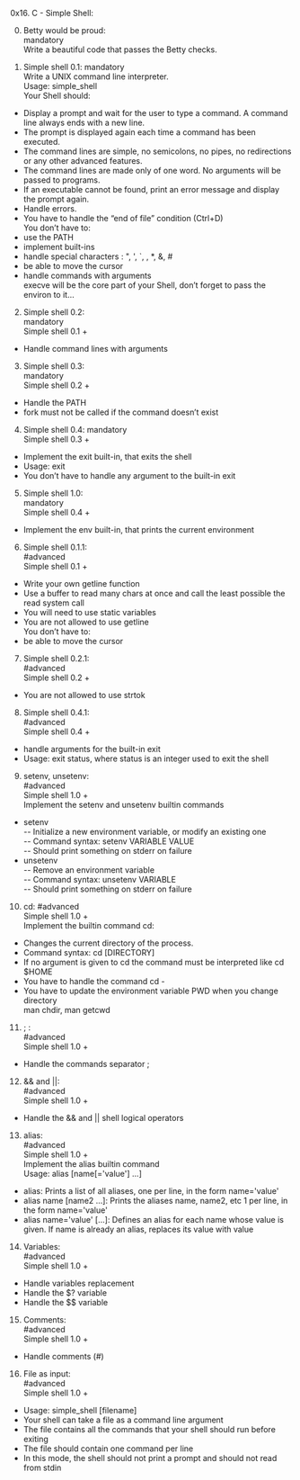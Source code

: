 0x16. C - Simple Shell:  

0. Betty would be proud:  
mandatory  
Write a beautiful code that passes the Betty checks.  

1. Simple shell 0.1:
mandatory  
Write a UNIX command line interpreter.  
Usage: simple_shell  
Your Shell should:  
- Display a prompt and wait for the user to type a command. A command line always ends with a new line.  
- The prompt is displayed again each time a command has been executed.  
- The command lines are simple, no semicolons, no pipes, no redirections or any other advanced features.  
- The command lines are made only of one word. No arguments will be passed to programs.  
- If an executable cannot be found, print an error message and display the prompt again.  
- Handle errors.  
- You have to handle the “end of file” condition (Ctrl+D)  
You don’t have to:  
- use the PATH  
- implement built-ins  
- handle special characters : ", ', `, \, *, &, #  
- be able to move the cursor  
- handle commands with arguments  
execve will be the core part of your Shell, don’t forget to pass the environ to it…  

2. Simple shell 0.2:  
mandatory  
Simple shell 0.1 +  
- Handle command lines with arguments  

3. Simple shell 0.3:  
mandatory  
Simple shell 0.2 +  
- Handle the PATH  
- fork must not be called if the command doesn’t exist  

4. Simple shell 0.4:
mandatory  
Simple shell 0.3 +  
- Implement the exit built-in, that exits the shell  
- Usage: exit  
- You don’t have to handle any argument to the built-in exit  

5. Simple shell 1.0:  
mandatory  
Simple shell 0.4 +  
- Implement the env built-in, that prints the current environment  

6. Simple shell 0.1.1:  
#advanced  
Simple shell 0.1 +  
- Write your own getline function  
- Use a buffer to read many chars at once and call the least possible the read system call  
- You will need to use static variables  
- You are not allowed to use getline  
You don’t have to:
- be able to move the cursor  

7. Simple shell 0.2.1:  
#advanced  
Simple shell 0.2 +  
- You are not allowed to use strtok  

8. Simple shell 0.4.1:  
#advanced  
Simple shell 0.4 +  
- handle arguments for the built-in exit  
- Usage: exit status, where status is an integer used to exit the shell  

9. setenv, unsetenv:  
#advanced  
Simple shell 1.0 +  
Implement the setenv and unsetenv builtin commands  
- setenv  
-- Initialize a new environment variable, or modify an existing one  
-- Command syntax: setenv VARIABLE VALUE  
-- Should print something on stderr on failure  
- unsetenv  
-- Remove an environment variable  
-- Command syntax: unsetenv VARIABLE  
-- Should print something on stderr on failure  

10. cd:
#advanced  
Simple shell 1.0 +  
Implement the builtin command cd:  
- Changes the current directory of the process.  
- Command syntax: cd [DIRECTORY]  
- If no argument is given to cd the command must be interpreted like cd $HOME  
- You have to handle the command cd -  
- You have to update the environment variable PWD when you change directory  
man chdir, man getcwd  

11. ; :  
#advanced  
Simple shell 1.0 +  
- Handle the commands separator ;  

12. && and ||:  
#advanced  
Simple shell 1.0 +  
- Handle the && and || shell logical operators  

13. alias:  
#advanced  
Simple shell 1.0 +  
Implement the alias builtin command  
Usage: alias [name[='value'] ...]  
- alias: Prints a list of all aliases, one per line, in the form name='value'  
- alias name [name2 ...]: Prints the aliases name, name2, etc 1 per line, in the form name='value'  
- alias name='value' [...]: Defines an alias for each name whose value is given. If name is already an alias, replaces its value with value  

14. Variables:  
#advanced  
Simple shell 1.0 +  
- Handle variables replacement  
- Handle the $? variable  
- Handle the $$ variable  

15. Comments:  
#advanced  
Simple shell 1.0 +  
- Handle comments (#)  

16. File as input:  
#advanced  
Simple shell 1.0 +  
- Usage: simple_shell [filename]  
- Your shell can take a file as a command line argument  
- The file contains all the commands that your shell should run before exiting  
- The file should contain one command per line  
- In this mode, the shell should not print a prompt and should not read from stdin  
